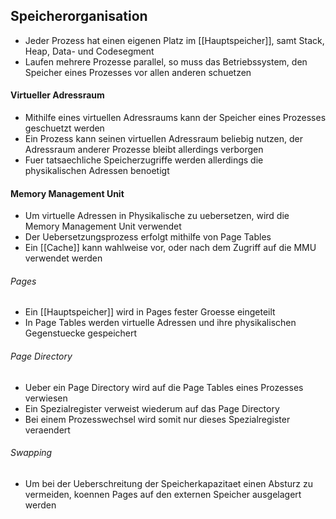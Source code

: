 ## Speicherorganisation
- Jeder Prozess hat einen eigenen Platz im [[Hauptspeicher]], samt Stack, Heap, Data- und Codesegment
- Laufen mehrere Prozesse parallel, so muss das Betriebssystem, den Speicher eines Prozesses vor allen anderen schuetzen
#### Virtueller Adressraum
- Mithilfe eines virtuellen Adressraums kann der Speicher eines Prozesses geschuetzt werden
- Ein Prozess kann seinen virtuellen Adressraum beliebig nutzen, der Adressraum anderer Prozesse bleibt allerdings verborgen
- Fuer tatsaechliche Speicherzugriffe werden allerdings die physikalischen Adressen benoetigt
#### Memory Management Unit
- Um virtuelle Adressen in Physikalische zu uebersetzen, wird die Memory Management Unit verwendet
- Der Uebersetzungsprozess erfolgt mithilfe von Page Tables
- Ein [[Cache]] kann wahlweise vor, oder nach dem Zugriff auf die MMU verwendet werden
###### Pages
- Ein [[Hauptspeicher]] wird in Pages fester Groesse eingeteilt
- In Page Tables werden virtuelle Adressen und ihre physikalischen Gegenstuecke gespeichert
###### Page Directory
- Ueber ein Page Directory wird auf die Page Tables eines Prozesses verwiesen
- Ein Spezialregister verweist wiederum auf das Page Directory
- Bei einem Prozesswechsel wird somit nur dieses Spezialregister veraendert
###### Swapping
- Um bei der Ueberschreitung der Speicherkapazitaet einen Absturz zu vermeiden, koennen Pages auf den externen Speicher ausgelagert werden